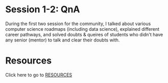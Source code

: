 # Session 1-2: QnA

During the first two session for the community, I talked about various computer science roadmaps (including data science), explained different career pathways, and solved doubts & queires of students who didn't have any senior (mentor) to talk and clear their doubts with.

# Resources

Click here to go to <a href="https://github.com/gohil-jay/Data-Science-Community/tree/main/Resources" target="_blank">RESOURCES</a>
